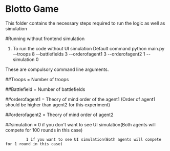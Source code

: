 # Blotto Game
This folder contains the necessary steps required to run the logic as well as simulation

#Running without frontend simulation

1. To run the code without UI simulation
   Default command
   python main.py --troops 8 --battlefields 3 --orderofagent1 3 --orderofagent2 1  --simulation 0

These are compulsory command line arguments.

##Troops = Number of troops

##Battlefield = Number of battlefields

##orderofagent1 = Theory of mind order of the agent1  (Order of agent1 should be higher than agent2 for this experiment)

##orderofagent2 = Theory of mind order of agent2

##simulation = 0 if you don't want to see UI simulation(Both agents will compete for 100 rounds in this case)

             1 if you want to see UI simulation(Both agents will compete for 1 round in this case)



